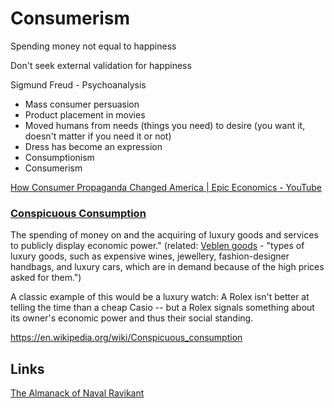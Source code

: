 # Consumerism

Spending money not equal to happiness

Don't seek external validation for happiness

Sigmund Freud - Psychoanalysis

- Mass consumer persuasion
- Product placement in movies
- Moved humans from needs (things you need) to desire (you want it, doesn't matter if you need it or not)
- Dress has become an expression
- Consumptionism
- Consumerism

[How Consumer Propaganda Changed America | Epic Economics - YouTube](https://www.youtube.com/watch?v=NkCRsatApVA)

### [Conspicuous Consumption](https://en.wikipedia.org/wiki/Conspicuous_consumption)

The spending of money on and the acquiring of luxury goods and services to publicly display economic power." (related: [Veblen goods](https://en.wikipedia.org/wiki/Veblen_good) - "types of luxury goods, such as expensive wines, jewellery, fashion-designer handbags, and luxury cars, which are in demand because of the high prices asked for them.")

A classic example of this would be a luxury watch: A Rolex isn't better at telling the time than a cheap Casio -- but a Rolex signals something about its owner's economic power and thus their social standing.

<https://en.wikipedia.org/wiki/Conspicuous_consumption>

## Links

[The Almanack of Naval Ravikant](book-summaries/the-almanack-of-naval-ravikant.md)
